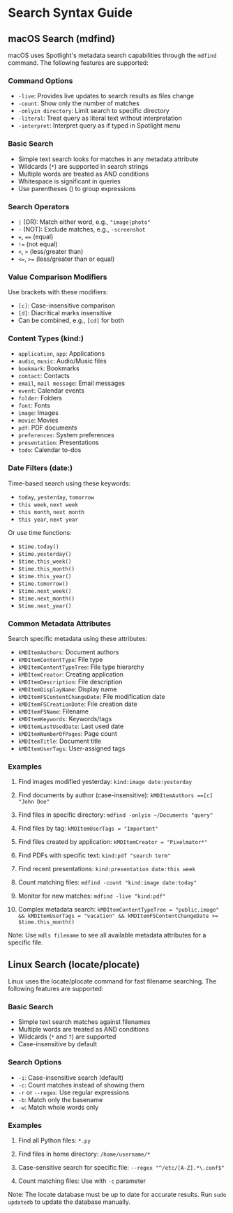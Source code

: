 # Search Syntax Guide

## macOS Search (mdfind)

macOS uses Spotlight's metadata search capabilities through the `mdfind` command. The following features are supported:

### Command Options

- `-live`: Provides live updates to search results as files change
- `-count`: Show only the number of matches
- `-onlyin directory`: Limit search to specific directory
- `-literal`: Treat query as literal text without interpretation
- `-interpret`: Interpret query as if typed in Spotlight menu

### Basic Search

- Simple text search looks for matches in any metadata attribute
- Wildcards (`*`) are supported in search strings
- Multiple words are treated as AND conditions
- Whitespace is significant in queries
- Use parentheses () to group expressions

### Search Operators

- `|` (OR): Match either word, e.g., `"image|photo"`
- `-` (NOT): Exclude matches, e.g., `-screenshot`
- `=`, `==` (equal)
- `!=` (not equal)
- `<`, `>` (less/greater than)
- `<=`, `>=` (less/greater than or equal)

### Value Comparison Modifiers

Use brackets with these modifiers:

- `[c]`: Case-insensitive comparison
- `[d]`: Diacritical marks insensitive
- Can be combined, e.g., `[cd]` for both

### Content Types (kind:)

- `application`, `app`: Applications
- `audio`, `music`: Audio/Music files
- `bookmark`: Bookmarks
- `contact`: Contacts
- `email`, `mail message`: Email messages
- `event`: Calendar events
- `folder`: Folders
- `font`: Fonts
- `image`: Images
- `movie`: Movies
- `pdf`: PDF documents
- `preferences`: System preferences
- `presentation`: Presentations
- `todo`: Calendar to-dos

### Date Filters (date:)

Time-based search using these keywords:

- `today`, `yesterday`, `tomorrow`
- `this week`, `next week`
- `this month`, `next month`
- `this year`, `next year`

Or use time functions:

- `$time.today()`
- `$time.yesterday()`
- `$time.this_week()`
- `$time.this_month()`
- `$time.this_year()`
- `$time.tomorrow()`
- `$time.next_week()`
- `$time.next_month()`
- `$time.next_year()`

### Common Metadata Attributes

Search specific metadata using these attributes:

- `kMDItemAuthors`: Document authors
- `kMDItemContentType`: File type
- `kMDItemContentTypeTree`: File type hierarchy
- `kMDItemCreator`: Creating application
- `kMDItemDescription`: File description
- `kMDItemDisplayName`: Display name
- `kMDItemFSContentChangeDate`: File modification date
- `kMDItemFSCreationDate`: File creation date
- `kMDItemFSName`: Filename
- `kMDItemKeywords`: Keywords/tags
- `kMDItemLastUsedDate`: Last used date
- `kMDItemNumberOfPages`: Page count
- `kMDItemTitle`: Document title
- `kMDItemUserTags`: User-assigned tags

### Examples

1. Find images modified yesterday:
   `kind:image date:yesterday`

2. Find documents by author (case-insensitive):
   `kMDItemAuthors ==[c] "John Doe"`

3. Find files in specific directory:
   `mdfind -onlyin ~/Documents "query"`

4. Find files by tag:
   `kMDItemUserTags = "Important"`

5. Find files created by application:
   `kMDItemCreator = "Pixelmator*"`

6. Find PDFs with specific text:
   `kind:pdf "search term"`

7. Find recent presentations:
   `kind:presentation date:this week`

8. Count matching files:
   `mdfind -count "kind:image date:today"`

9. Monitor for new matches:
   `mdfind -live "kind:pdf"`

10. Complex metadata search:
    `kMDItemContentTypeTree = "public.image" && kMDItemUserTags = "vacation" && kMDItemFSContentChangeDate >= $time.this_month()`

Note: Use `mdls filename` to see all available metadata attributes for a specific file.

## Linux Search (locate/plocate)

Linux uses the locate/plocate command for fast filename searching. The following features are supported:

### Basic Search

- Simple text search matches against filenames
- Multiple words are treated as AND conditions
- Wildcards (`*` and `?`) are supported
- Case-insensitive by default

### Search Options

- `-i`: Case-insensitive search (default)
- `-c`: Count matches instead of showing them
- `-r` or `--regex`: Use regular expressions
- `-b`: Match only the basename
- `-w`: Match whole words only

### Examples

1. Find all Python files:
   `*.py`

2. Find files in home directory:
   `/home/username/*`

3. Case-sensitive search for specific file:
   `--regex "^/etc/[A-Z].*\.conf$"`

4. Count matching files:
   Use with `-c` parameter

Note: The locate database must be up to date for accurate results. Run `sudo updatedb` to update the database manually.

